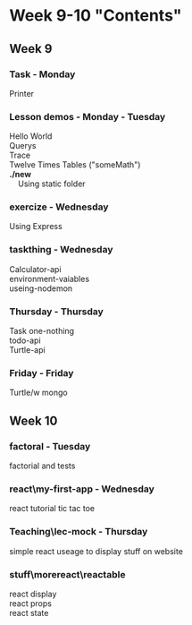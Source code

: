 # Week 9-10 "Contents"  
## Week 9  
### Task - Monday  
Printer  
### Lesson demos - Monday - Tuesday  
Hello World  
Querys  
Trace  
Twelve Times Tables ("someMath")  
**./new**  
&nbsp;&nbsp;&nbsp;&nbsp;Using static folder  
### exercize - Wednesday  
Using Express  
### taskthing - Wednesday  
Calculator-api  
environment-vaiables  
useing-nodemon
### Thursday - Thursday  
Task one-nothing  
todo-api  
Turtle-api  
### Friday - Friday  
Turtle/w mongo  
## Week 10  
### factoral - Tuesday  
factorial and tests
### react\my-first-app - Wednesday  
react tutorial tic tac toe   
### Teaching\lec-mock - Thursday 
simple react useage to display stuff on website  
### stuff\morereact\reactable
react display  
react props  
react state  